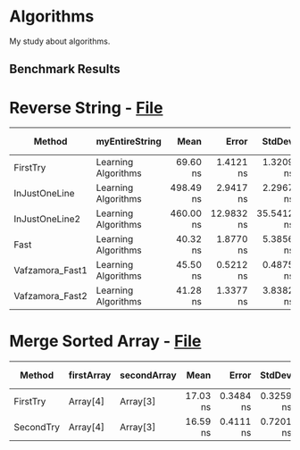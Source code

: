 # Algorithms

My study about algorithms.

## Benchmark Results

# Reverse String - [File](src/Algorithms/ArraysAndStrings/ReverseString.cs)

|          Method |      myEntireString |      Mean |      Error |     StdDev |    Median | Ratio | RatioSD |  Gen 0 | Gen 1 | Gen 2 | Allocated |
|---------------- |-------------------- |----------:|-----------:|-----------:|----------:|------:|--------:|-------:|------:|------:|----------:|
|        FirstTry | Learning Algorithms |  69.60 ns |  1.4121 ns |  1.3209 ns |  70.38 ns |  1.00 |    0.00 | 0.0418 |     - |     - |     176 B |
|   InJustOneLine | Learning Algorithms | 498.49 ns |  2.9417 ns |  2.2967 ns | 498.74 ns |  7.19 |    0.15 | 0.2012 |     - |     - |     848 B |
|  InJustOneLine2 | Learning Algorithms | 460.00 ns | 12.9832 ns | 35.5412 ns | 443.08 ns |  7.20 |    0.54 | 0.1020 |     - |     - |     432 B |
|            Fast | Learning Algorithms |  40.32 ns |  1.8770 ns |  5.3856 ns |  38.60 ns |  0.55 |    0.05 | 0.0305 |     - |     - |     128 B |
| Vafzamora_Fast1 | Learning Algorithms |  45.50 ns |  0.5212 ns |  0.4875 ns |  45.55 ns |  0.65 |    0.01 | 0.0305 |     - |     - |     128 B |
| Vafzamora_Fast2 | Learning Algorithms |  41.28 ns |  1.3377 ns |  3.8382 ns |  39.22 ns |  0.64 |    0.07 | 0.0305 |     - |     - |     128 B |

# Merge Sorted Array - [File](src/Algorithms/ArraysAndStrings/MergeSortedArray.cs)

|    Method | firstArray | secondArray |     Mean |     Error |    StdDev |   Median | Ratio | RatioSD |  Gen 0 | Gen 1 | Gen 2 | Allocated |
|---------- |----------- |------------ |---------:|----------:|----------:|---------:|------:|--------:|-------:|------:|------:|----------:|
|  FirstTry |   Array[4] |    Array[3] | 17.03 ns | 0.3484 ns | 0.3259 ns | 17.04 ns |  1.00 |    0.00 | 0.0133 |     - |     - |      56 B |
| SecondTry |   Array[4] |    Array[3] | 16.59 ns | 0.4111 ns | 0.7201 ns | 16.27 ns |  1.00 |    0.06 | 0.0133 |     - |     - |      56 B |